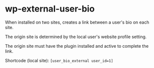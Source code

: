 # wp-external-user-bio

When installed on two sites, creates a link between a user's bio on each site.

The origin site is determined by the local user's website profile setting.

The origin site must have the plugin installed and active to complete the link.

Shortcode (local site): `[user_bio_external user_id=1]`
